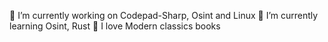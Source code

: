
🔭 I’m currently working on Codepad-Sharp, Osint and Linux
🌱 I’m currently learning Osint, Rust
🖤 I love Modern classics books
